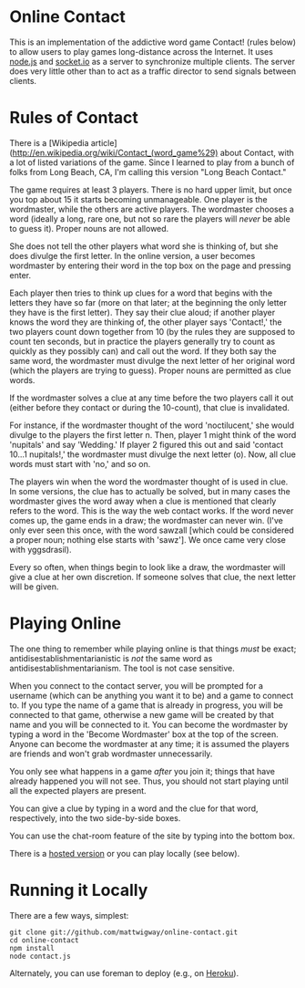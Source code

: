 # Online Contact

This is an implementation of the addictive word game Contact! (rules
below) to allow users to play games long-distance across the
Internet. It uses [node.js](http://nodejs.com) and
[socket.io](http://socket.io) as a server to synchronize multiple
clients. The server does very little other than to act as a traffic
director to send signals between clients.

# Rules of Contact 

There is a [Wikipedia article](http://en.wikipedia.org/wiki/Contact_(word_game%29)
about Contact, with a lot of listed variations of the game. Since I
learned to play from a bunch of folks from Long Beach, CA, I'm calling
this version "Long Beach Contact."

The game requires at least 3 players. There is no hard upper limit,
but once you top about 15 it starts becoming unmanageable. One player
is the wordmaster, while the others are active players. The wordmaster
chooses a word (ideally a long, rare one, but not so rare the players
will *never* be able to guess it). Proper nouns are not allowed.

She does not tell the other players what word she is thinking of, but
she does divulge the first letter. In the online version, a user
becomes wordmaster by entering their word in the top box on the page
and pressing enter.

Each player then tries to think up clues for a word that begins with
the letters they have so far (more on that later; at the beginning the
only letter they have is the first letter). They say their clue aloud;
if another player knows the word they are thinking of, the other
player says 'Contact!,' the two players count down together from 10
(by the rules they are supposed to count ten seconds, but in practice
the players generally try to count as quickly as they possibly can)
and call out the word. If they both say the same word, the wordmaster
must divulge the next letter of her original word (which the players
are trying to guess). Proper nouns are permitted as clue words.

If the wordmaster solves a clue at any time before the two players
call it out (either before they contact or during the 10-count), that
clue is invalidated.

For instance, if the wordmaster thought of the word 'noctilucent,' she
would divulge to the players the first letter n. Then, player 1 might
think of the word 'nupitals' and say 'Wedding.' If player 2 figured
this out and said 'contact 10...1 nupitals!,' the wordmaster must
divulge the next letter (o). Now, all clue words must start with 'no,'
and so on.

The players win when the word the wordmaster thought of is used in
clue. In some versions, the clue has to actually be solved, but in
many cases the wordmaster gives the word away when a clue is mentioned
that clearly refers to the word. This is the way the web contact
works. If the word never comes up, the game ends in a draw; the
wordmaster can never win. (I've only ever seen this once, with the
word sawzall
[which could be considered a proper noun; nothing else starts with 'sawz']. We
once came very close with yggsdrasil).

Every so often, when things begin to look like a draw, the wordmaster
will give a clue at her own discretion. If someone solves that clue,
the next letter will be given.

# Playing Online

The one thing to remember while playing online is that things *must*
be exact; antidisestablishmentarianistic is *not* the same word as
antidisestablishmentarianism. The tool is not case sensitive.

When you connect to the contact server, you will be prompted for a
username (which can be anything you want it to be) and a game to
connect to. If you type the name of a game that is already in
progress, you will be connected to that game, otherwise a new game
will be created by that name and you will be connected to it. You can
become the wordmaster by typing a word in the 'Become Wordmaster' box
at the top of the screen. Anyone can become the wordmaster at any
time; it is assumed the players are friends and won't grab wordmaster
unnecessarily.

You only see what happens in a game *after* you join it; things that
have already happened you will not see. Thus, you should not start
playing until all the expected players are present.

You can give a clue by typing in a word and the clue for that word,
respectively, into the two side-by-side boxes.

You can use the chat-room feature of the site by typing into the
bottom box.

There is a [hosted version](http://onlinecontact.heroku.com) or you
can play locally (see below).

# Running it Locally

There are a few ways, simplest:
```shell
git clone git://github.com/mattwigway/online-contact.git
cd online-contact
npm install
node contact.js
```

Alternately, you can use foreman to deploy (e.g., on
[Heroku](http://heroku.com)).
